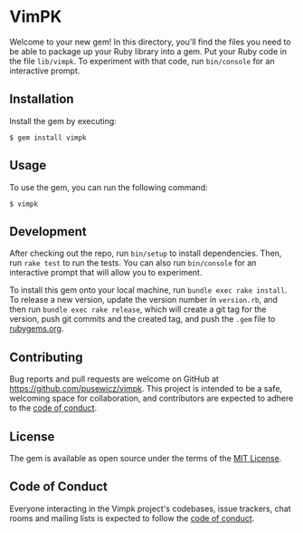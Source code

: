 # VimPK

Welcome to your new gem! In this directory, you'll find the files you need to be able to package up your Ruby library into a gem. Put your Ruby code in the file `lib/vimpk`. To experiment with that code, run `bin/console` for an interactive prompt.

## Installation

Install the gem by executing:

    $ gem install vimpk

## Usage

To use the gem, you can run the following command:

    $ vimpk

## Development

After checking out the repo, run `bin/setup` to install dependencies. Then, run `rake test` to run the tests. You can also run `bin/console` for an interactive prompt that will allow you to experiment.

To install this gem onto your local machine, run `bundle exec rake install`. To release a new version, update the version number in `version.rb`, and then run `bundle exec rake release`, which will create a git tag for the version, push git commits and the created tag, and push the `.gem` file to [rubygems.org](https://rubygems.org).

## Contributing

Bug reports and pull requests are welcome on GitHub at https://github.com/pusewicz/vimpk. This project is intended to be a safe, welcoming space for collaboration, and contributors are expected to adhere to the [code of conduct](https://github.com/pusewicz/vimpk/blob/main/CODE_OF_CONDUCT.md).

## License

The gem is available as open source under the terms of the [MIT License](https://opensource.org/licenses/MIT).

## Code of Conduct

Everyone interacting in the Vimpk project's codebases, issue trackers, chat rooms and mailing lists is expected to follow the [code of conduct](https://github.com/pusewicz/vimpk/blob/main/CODE_OF_CONDUCT.md).
